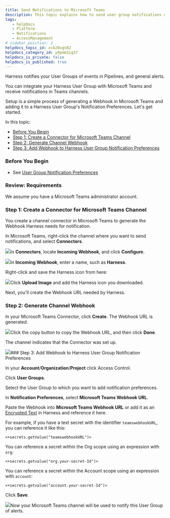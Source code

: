 ```yaml
---
title: Send Notifications to Microsoft Teams
description: This topic explains how to send user group notifications using Microsoft Teams.
tags: 
   - helpDocs
   - Platform
   - Notifications
   - AccessManagement
# sidebar_position: 2
helpdocs_topic_id: xcb28vgn82
helpdocs_category_id: y9pmm3ig37
helpdocs_is_private: false
helpdocs_is_published: true
---
```


Harness notifies your User Groups of events in Pipelines, and general alerts.

You can integrate your Harness User Group with Microsoft Teams and receive notifications in Teams channels.

Setup is a simple process of generating a Webhook in Microsoft Teams and adding it to a Harness User Group's Notification Preferences. Let's get started.

In this topic:

* [Before You Begin](https://ngdocs.harness.io/article/xcb28vgn82-send-notifications-to-microsoft-teams#before_you_begin)
* [Step 1: Create a Connector for Microsoft Teams Channel](https://ngdocs.harness.io/article/xcb28vgn82-send-notifications-to-microsoft-teams#step_1_create_a_connector_for_microsoft_teams_channel)
* [Step 2: Generate Channel Webhook](https://ngdocs.harness.io/article/xcb28vgn82-send-notifications-to-microsoft-teams#step_2_generate_channel_webhook)
* [Step 3: Add Webhook to Harness User Group Notification Preferences](https://ngdocs.harness.io/article/xcb28vgn82-send-notifications-to-microsoft-teams#step_3_add_webhook_to_harness_user_group_notification_preferences)

### Before You Begin

* See [User Group Notification Preferences](/article/dfwuvmy33m-add-user-groups#option_notification_preferences)

### Review: Requirements

We assume you have a Microsoft Teams administrator account.

### Step 1: Create a Connector for Microsoft Teams Channel

You create a channel connector in Microsoft Teams to generate the Webhook Harness needs for notification.

In Microsoft Teams, right-click the channel where you want to send notifications, and select **Connectors**.

![](https://files.helpdocs.io/i5nl071jo5/articles/xcb28vgn82/1630577686052/screenshot-2021-09-02-at-3-43-07-pm.png)In **Connectors**, locate **Incoming Webhook**, and click **Configure.**

![](https://files.helpdocs.io/i5nl071jo5/articles/xcb28vgn82/1630577879194/screenshot-2021-09-02-at-3-47-11-pm.png)In **Incoming Webhook**, enter a name, such as **Harness**.

Right-click and save the Harness icon from here:

![](https://files.helpdocs.io/i5nl071jo5/articles/xcb28vgn82/1630578123520/harness.png)Click **Upload Image** and add the Harness icon you downloaded.

Next, you'll create the Webhook URL needed by Harness.

### Step 2: Generate Channel Webhook

In your Microsoft Teams Connector, click **Create**. The Webhook URL is generated.

![](https://files.helpdocs.io/i5nl071jo5/articles/xcb28vgn82/1630579026940/screenshot-2021-09-02-at-3-55-13-pm.png)Click the copy button to copy the Webhook URL, and then click **Done**.

The channel indicates that the Connector was set up.

![](https://files.helpdocs.io/i5nl071jo5/articles/xcb28vgn82/1630579556276/screenshot-2021-09-02-at-4-13-29-pm.png)### Step 3: Add Webhook to Harness User Group Notification Preferences

In your **Account**/**Organization**/**Project** click Access Control.

Click **User Groups**.

Select the User Group to which you want to add notification preferences.

In **Notification Preferences**, select **Microsoft Teams Webhook URL**.

Paste the Webhook into **Microsoft Teams Webhook URL** or add it as an [Encrypted Text](/article/osfw70e59c-add-use-text-secrets) in Harness and reference it here.

For example, if you have a text secret with the identifier `teamswebhookURL`, you can reference it like this: ​


```
<+secrets.getValue("teamswebhookURL")>​​
```
You can reference a secret within the Org scope using an expression with `org`:​


```
<+secrets.getvalue("org.your-secret-Id")>​
```
You can reference a secret within the Account scope using an expression with `account`:​


```
<+secrets.getvalue("account.your-secret-Id")>​
```
Click **Save**.

![](https://files.helpdocs.io/i5nl071jo5/articles/xcb28vgn82/1656394229644/screenshot-2022-06-28-at-10-59-24-am.png)Now your Microsoft Teams channel will be used to notify this User Group of alerts.

